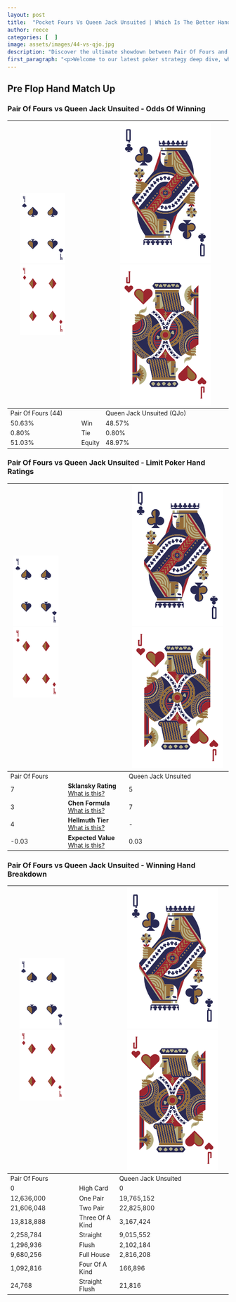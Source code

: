 ```yaml
---
layout: post
title:  "Pocket Fours Vs Queen Jack Unsuited | Which Is The Better Hand In Poker? A Complete Guide"
author: reece
categories: [  ]
image: assets/images/44-vs-qjo.jpg
description: "Discover the ultimate showdown between Pair Of Fours and Queen Jack Unsuited in poker! Uncover the odds, strategies, and scenarios where one hand triumphs over the other. Get ready to up your poker game with this thrilling analysis."
first_paragraph: "<p>Welcome to our latest poker strategy deep dive, where we're pitting two distinct hands against each other in a high-stakes showdown: Pair Of Fours vs Queen Jack Unsuited.</p><p>In the dynamic world of poker, every decision counts, and knowing which hand holds the upper hand is key to your success at the table.</p><p>In this article, we'll dissect these two hands, explore the scenarios where one dominates the other, and equip you with the knowledge to make strategic choices that can tip the odds in your favor.</p><p>Get ready to unravel the intriguing dynamics of these poker hands and elevate your game to new heights.</p>"
---
```




[comment]: # (sp0)

## Pre Flop Hand Match Up

<div class="table hand-ratings" markdown="1"> 



### Pair Of Fours vs Queen Jack Unsuited - Odds Of Winning


    
| ![image info](assets/images/hand1/4.png) ![image info](assets/images/hand1/4o.png) |  | ![image info](assets/images/hand2/Q.png) ![image info](assets/images/hand2/Jo.png) |
| -------- | -------- | -------- |
| Pair Of Fours (44) |  | Queen Jack Unsuited (QJo) |
| 50.63% | Win | 48.57% |
| 0.80% | Tie | 0.80% |
| 51.03% | Equity | 48.97% |




[comment]: # (sp1)



### Pair Of Fours vs Queen Jack Unsuited - Limit Poker Hand Ratings


    
| ![image info](assets/images/hand1/4.png) ![image info](assets/images/hand1/4o.png) |  | ![image info](assets/images/hand2/Q.png) ![image info](assets/images/hand2/Jo.png) |
| -------- | -------- | -------- |
| Pair Of Fours |  | Queen Jack Unsuited |
| 7 | **Sklansky Rating** [What is this?](/sklansky-rating-explained) | 5 |
| 3 | **Chen Formula** [What is this?](/chen-formula-explained) | 7 |
| 4 | **Hellmuth Tier** [What is this?](/Hellmuth-tier-explained) | - |
| -0.03 | **Expected Value** [What is this?](/expected-value-explained) | 0.03 |




[comment]: # (sp2)



### Pair Of Fours vs Queen Jack Unsuited - Winning Hand Breakdown


    
| ![image info](assets/images/hand1/4.png) ![image info](assets/images/hand1/4o.png) |  | ![image info](assets/images/hand2/Q.png) ![image info](assets/images/hand2/Jo.png) |
| -------- | -------- | -------- |
| Pair Of Fours |  | Queen Jack Unsuited |
| 0 | High Card | 0 |
| 12,636,000 | One Pair | 19,765,152 |
| 21,606,048 | Two Pair | 22,825,800 |
| 13,818,888 | Three Of A Kind | 3,167,424 |
| 2,258,784 | Straight | 9,015,552 |
| 1,296,936 | Flush | 2,102,184 |
| 9,680,256 | Full House | 2,816,208 |
| 1,092,816 | Four Of A Kind | 166,896 |
| 24,768 | Straight Flush | 21,816 |




[comment]: # (sp3)



</div>

[comment]: # (sp4)



[comment]: # (sp5)


